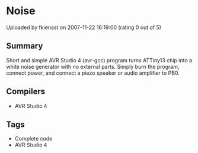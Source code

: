 # Noise

Uploaded by fkienast on 2007-11-22 16:19:00 (rating 0 out of 5)

## Summary

Short and simple AVR Studio 4 (avr-gcc) program turns ATTiny13 chip into a white noise generator with no external parts. Simply burn the program, connect power, and connect a piezo speaker or audio amplifier to PB0.

## Compilers

- AVR Studio 4

## Tags

- Complete code
- AVR Studio 4
